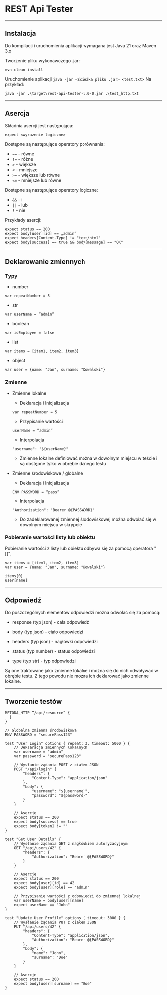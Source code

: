 # REST Api Tester
___
## Instalacja

Do kompilacji i uruchomienia aplikacji wymagana jest Java 21 oraz Maven 3.x

Tworzenie pliku wykonawczego .jar:
```
mvn clean install
```
Uruchomienie aplikacji `java -jar <ścieżka pliku .jar> <test.txt>`
Na przykład:
```
java -jar .\target\rest-api-tester-1.0-0.jar .\test_http.txt
```

___
## Asercja
Składnia asercji jest następująca:

`expect <wyrażenie logiczne>`

Dostępne są następujące operatory porównania:
- `==` - równe
- `!=` - różne
- `>` - większe
- `<` - mniejsze
- `>=` - większe lub równe
- `<=` - mniejsze lub równe

Dostępne są następujące operatory logiczne:
- `&&` - i
- `||` - lub
- `!` - nie

Przykłady asercji:
```
expect status == 200
expect body[user][id] == „admin”
expect headers[Content-Type] != "text/html"
expect body[success] == true && body[message] == "OK"
```
___
## Deklarowanie zmiennych
### Typy
- number

`var repeatNumber = 5`

- str

`var userName = ”admin”`

- boolean

`var isEmployee = false`

- list

`var items = [item1, item2, item3]`

- object

`var user = {name: "Jan", surname: "Kowalski"}`

### Zmienne
- Zmienne lokalne
    - Deklaracja i Inicjalizacja

  `var repeatNumber = 5`

    - Przypisanie wartości

  `userName = ”admin”`

    - Interpolacja

  `"username": "${userName}"`

    - Zmienne lokalne definiować można w dowolnym miejscu w teście i są dostępne tylko w obrębie danego testu

- Zmienne środowiskowe / globalne

    - Deklaracja i Inicjalizacja

  `ENV PASSWORD = “pass”`

    - Interpolacja

  `"Authorization": "Bearer @{PASSWORD}"`

    - Do zadeklarowanej zmiennej środowiskowej można odwołać się w dowolnym miejscu w skrypcie

### Pobieranie wartości listy lub obiektu
Pobieranie wartości z listy lub obiektu odbywa się za pomocą operatora "[]".

```
var items = [item1, item2, item3]
var user = {name: "Jan", surname: "Kowalski"}

items[0]
user[name]
```
___
## Odpowiedź

Do poszczególnych elementów odpowiedzi można odwołać się za pomocą:

- response (typ json) - cała odpowiedź

- body (typ json) - ciało odpowiedzi

- headers (typ json) - nagłówki odpowiedzi

- status (typ number) - status odpowiedzi

- type (typ str) - typ odpowiedzi

Są one traktowane jako zmienne lokalne i można się do nich odwoływać w obrębie testu.
Z tego powodu nie można ich deklarować jako zmienne lokalne.
___
## Tworzenie testów

```test <nazwa> {
METODA_HTTP ”/api/resource” {
  }
}
```

```
// Globalna zmienna środowiskowa
ENV PASSWORD = "securePass123"

test "User Login" options { repeat: 3, timeout: 5000 } {
    // Deklaracja zmiennych lokalnych
    var username = "admin"
    var password = "securePass123"
    
    // Wysłanie żądania POST z ciałem JSON
    POST "/api/login" {
        "headers": {
            "Content-Type": "application/json"
        },
        "body": {
            "username": "${username}",
            "password": "${password}"
        }
    }
    
    // Asercje
    expect status == 200
    expect body[success] == true
    expect body[token] != ""
}

test "Get User Details" {
    // Wysłanie żądania GET z nagłówkiem autoryzacyjnym
    GET "/api/users/42" {
        "headers": {
            "Authorization": "Bearer @{PASSWORD}"
        }
    }
    
    // Asercje
    expect status == 200
    expect body[user][id] == 42
    expect body[user][role] == "admin"
    
    // Przypisanie wartości z odpowiedzi do zmiennej lokalnej
    var userName = body[user][name]
    expect userName == "John"
}

test "Update User Profile" options { timeout: 3000 } {
    // Wysłanie żądania PUT z ciałem JSON
    PUT "/api/users/42" {
        "headers": {
            "Content-Type": "application/json",
            "Authorization": "Bearer @{PASSWORD}"
        },
        "body": {
            "name": "John",
            "surname": "Doe"
        }
    }
    
    // Asercje
    expect status == 200
    expect body[user][surname] == "Doe"
}
```
